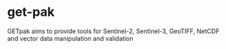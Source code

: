 # get-pak
GETpak aims to provide tools for Sentinel-2, Sentinel-3, GeoTIFF, NetCDF and vector data manipulation and validation
